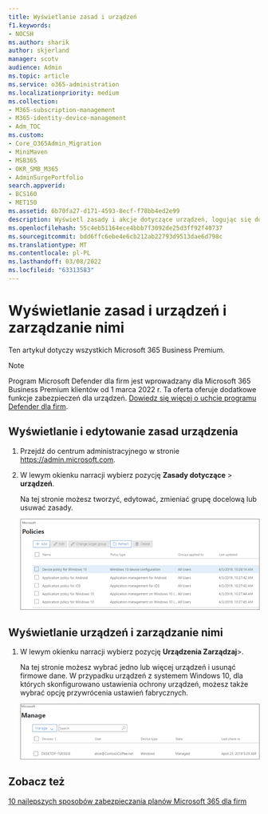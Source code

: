 ```yaml
---
title: Wyświetlanie zasad i urządzeń
f1.keywords:
- NOCSH
ms.author: sharik
author: skjerland
manager: scotv
audience: Admin
ms.topic: article
ms.service: o365-administration
ms.localizationpriority: medium
ms.collection:
- M365-subscription-management
- M365-identity-device-management
- Adm_TOC
ms.custom:
- Core_O365Admin_Migration
- MiniMaven
- MSB365
- OKR_SMB_M365
- AdminSurgePortfolio
search.appverid:
- BCS160
- MET150
ms.assetid: 6b70fa27-d171-4593-8ecf-f78bb4ed2e99
description: Wyświetl zasady i akcje dotyczące urządzeń, logując się do usługi Microsoft 365 dla firm.
ms.openlocfilehash: 55c4eb51164ece4bbb7f3092de25d3ff92f40737
ms.sourcegitcommit: bdd6ffc6ebe4e6cb212ab22793d9513dae6d798c
ms.translationtype: MT
ms.contentlocale: pl-PL
ms.lasthandoff: 03/08/2022
ms.locfileid: "63313583"
---
```

# <a name="view-and-manage-policies-and-devices"></a>Wyświetlanie zasad i urządzeń i zarządzanie nimi

Ten artykuł dotyczy wszystkich Microsoft 365 Business Premium.

> [!NOTE]
> Program Microsoft Defender dla firm jest wprowadzany dla Microsoft 365 Business Premium klientów od 1 marca 2022 r. Ta oferta oferuje dodatkowe funkcje zabezpieczeń dla urządzeń. [Dowiedz się więcej o uchcie programu Defender dla firm](../../security/defender-business/mdb-overview.md).

## <a name="view-and-edit-device-policies"></a>Wyświetlanie i edytowanie zasad urządzenia

1.  Przejdź do centrum administracyjnego w stronie <a href="https://go.microsoft.com/fwlink/p/?linkid=837890" target="_blank">https://admin.microsoft.com</a>.
2. W lewym okienku narracji wybierz pozycję **Zasady dotyczące** \> **urządzeń**.

    Na tej stronie możesz tworzyć, edytować, zmieniać grupę docelową lub usuwać zasady.

    ![Zrzut ekranu przedstawiający stronę Zasady.](../../media/devicepolicies.png)
  
## <a name="view-and-manage-devices"></a>Wyświetlanie urządzeń i zarządzanie nimi

1. W lewym okienku narracji wybierz pozycję **Urządzenia Zarządzaj**\>. 
    
    Na tej stronie możesz wybrać jedno lub więcej urządzeń i usunąć firmowe dane. W przypadku urządzeń z systemem Windows 10, dla których skonfigurowano ustawienia ochrony urządzeń, możesz także wybrać opcję przywrócenia ustawień fabrycznych.
  
   ![Strona Zarządzanie urządzeniami.](../../media/devicesmanage.png)

## <a name="see-also"></a>Zobacz też

[10 najlepszych sposobów zabezpieczania planów Microsoft 365 dla firm](../security-and-compliance/secure-your-business-data.md)